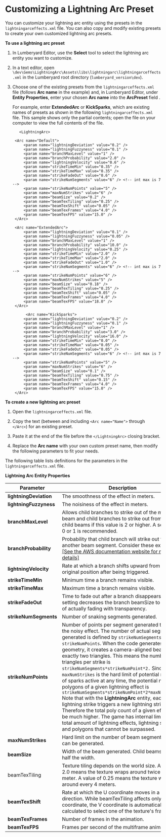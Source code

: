 # Customizing a Lightning Arc Preset<a name="gems-system-gem-lightning-arc-presets"></a>

You can customize your lightning arc entity using the presets in the `lightningarceffects.xml` file\. You can also copy and modify existing presets to create your own customized lightning arc presets\.

**To use a lightning arc preset**

1. In Lumberyard Editor, use the **Select** tool to select the lightning arc entity you want to customize\.

1. In a text editor, open `\dev\Gems\LightningArc\Assets\libs\lightningarc\lightningarceffects.xml` in the Lumberyard root directory \(`lumberyard_version\dev`\)\.

1. Choose one of the existing presets from the `lightningarceffects.xml` file \(follows **Arc name** in the example\) and, in Lumberyard Editor, under **Entity Properties**, enter your chosen **Arc name** into the **ArcPreset** field \.

   For example, enter **ExtendedArc** or **KickSparks**, which are existing names of presets as shown in the following `lightningarceffects.xml` file\. This sample shows only the partial contents; open the file on your computer to view the full contents of the file\.

   ```
      <LightningArc>
   
   	<Arc name="Default">
   		<param name="lightningDeviation" value="0.2" />
   		<param name="lightningFuzzyness" value="0.1" />
   		<param name="branchMaxLevel" value="1" />
   		<param name="branchProbability" value="2.0" />
   		<param name="lightningVelocity" value="0.6" />
   		<param name="strikeTimeMin" value="0.35" />
   		<param name="strikeTimeMax" value="0.35" />
   		<param name="strikeFadeOut" value="0.6" />
   		<param name="strikeNumSegments" value="6" /> <!-- int max is 7 -->
   		<param name="strikeNumPoints" value="5" />
   		<param name="maxNumStrikes" value="6" />
   		<param name="beamSize" value="0.2" />
   		<param name="beamTexTiling" value="0.25" />
   		<param name="beamTexShift" value="0.05" />
   		<param name="beamTexFrames" value="4.0" />
   		<param name="beamTexFPS" value="15.0" />
   	</Arc>
   
   	<Arc name="ExtendedArc">
   		<param name="lightningDeviation" value="0.1" />
   		<param name="lightningFuzzyness" value="0.05" />
   		<param name="branchMaxLevel" value="1" />
   		<param name="branchProbability" value="10.0" />
   		<param name="lightningVelocity" value="0.25" />
   		<param name="strikeTimeMin" value="2.0" />
   		<param name="strikeTimeMax" value="2.0" />
   		<param name="strikeFadeOut" value="1.0" />
   		<param name="strikeNumSegments" value="6" /> <!-- int max is 7 -->
   		<param name="strikeNumPoints" value="6" />
   		<param name="maxNumStrikes" value="5" />
   		<param name="beamSize" value="0.18" />
   		<param name="beamTexTiling" value="0.25" />
   		<param name="beamTexShift" value="0.05" />
   		<param name="beamTexFrames" value="4.0" />
   		<param name="beamTexFPS" value="18.0" />
   	</Arc>
           
         <Arc name="KickSparks">
   		<param name="lightningDeviation" value="0.2" />
   		<param name="lightningFuzzyness" value="0.1" />
   		<param name="branchMaxLevel" value="1" />
   		<param name="branchProbability" value="3.0" />
   		<param name="lightningVelocity" value="16.0" />
   		<param name="strikeTimeMin" value="0.0" />
   		<param name="strikeTimeMax" value="0.05" />
   		<param name="strikeFadeOut" value="0.05" />
   		<param name="strikeNumSegments" value="6" /> <!-- int max is 7 -->
   		<param name="strikeNumPoints" value="5" />
   		<param name="maxNumStrikes" value="6" />
   		<param name="beamSize" value="0.1" />
   		<param name="beamTexTiling" value="0.75" />
   		<param name="beamTexShift" value="0.15" />
   		<param name="beamTexFrames" value="4.0" />
   		<param name="beamTexFPS" value="15.0" />
   	</Arc>
   ```

**To create a new lightning arc preset**

1. Open the `lightningarceffects.xml` file\.

1. Copy the text \(between and including `<Arc name="Name">` through `</Arc>`\) for an existing preset\.

1. Paste it at the end of the file before the `</LightningArc>` closing bracket\.

1. Replace the **Arc name** with your own custom preset name, then modify the following parameters to fit your needs\.

The following table lists definitions for the parameters in the `lightningarceffects.xml` file\.


**Lightning Arc Entity Properties**  

| Parameter | Description | 
| --- | --- | 
|  **lightningDeviation**  | The smoothness of the effect in meters\. | 
|  **lightningFuzzyness**  | The noisiness of the effect in meters\. | 
|  **branchMaxLevel**  | Allows child branches to strike out of the main beam and child branches to strike out from other child beams if this value is 2 or higher\. A setting of 0 or 1 is recommended\. | 
|  **branchProbability**  |  Probability that child branch will strike out from another beam segment\. Consider these examples: [\[See the AWS documentation website for more details\]](http://docs.aws.amazon.com/lumberyard/latest/userguide/gems-system-gem-lightning-arc-presets.html)  | 
|  **lightningVelocity**  | Rate at which a branch shifts upward from its original position after being triggered\. | 
|  **strikeTimeMin**  | Minimum time a branch remains visible\. | 
|  **strikeTimeMax**  | Maximum time a branch remains visible\. | 
|  **strikeFadeOut**  | Time to fade out after a branch disappears\. This setting decreases the branch beamSize to 0 instead of actually fading with transparency\. | 
|  **strikeNumSegments**  | Number of snaking segments generated\. | 
|  **strikeNumPoints**  |  Number of points per segment generated to create the noisy effect\. The number of actual segments generated is defined by `strikeNumSegments * strikeNumPoints`\. When the code generates the geometry, it creates a camera\-aligned beam with exactly two triangles\. This means the number of triangles per strike is `strikeNumSegments*strikeNumPoint*2.` Since `maxNumStrikes` is the hard limit of potential number of sparks active at any time, the potential number polygons of a given lightning effect is `strikeNumSegments*strikeNumPoint*2*maxNumStrike.` Note that with the **LightningArc** entity, each lightning strike triggers a new lightning strike\. Therefore the total poly count of a given effect can be much higher\. The game has internal limits for the total amount of lightning effects, lightning strikes, and polygons that cannot be surpassed\.  | 
|  **maxNumStrikes**  | Hard limit on the number of beam segments that can be generated\. | 
|  **beamSize**  | Width of the beam generated\. Child beams have half the width\. | 
|  beamTexTiling | Texture tiling depends on the world size\. A value of 2\.0 means the texture wraps around twice every meter\. A value of 0\.25 means the texture will wrap around every 4 meters\. | 
|  **beamTexShift**  | Rate at which the U coordinate moves in a given direction\. While beamTexTiling affects only the U coordinate, the V coordinate is automatically calculated to select one of the texture's frames\. | 
|  **beamTexFrames**  | Number of frames in the animation\. | 
|  **beamTexFPS**  | Frames per second of the multiframe animation\. | 
